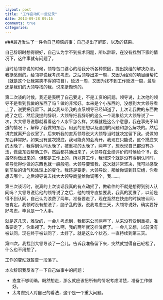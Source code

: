 ```yaml
---
layout: post
title: "工作变动和一些记录"
date: 2013-09-28 09:16
comments: true
categories: 
---
```


###最近发生了一件令自己烦恼的事：自己提出了辞职，以及的结果。

自己辞职时想得很好，自己认为学不到技术问题，所以辞职，在没有找到下家的情况下，这件事就有问题了。

当时给领导说的时候，领导苦口婆心的给我分析各种原因，提出换组的解决办法，我挺感谢的。给领导说我考虑考虑，之后领导出差一周，又因为给别的项目组帮忙（就是这个让我哭笑不得的项目），延迟一周，又因为找不到工作延迟一周，最后还是我们的大领导找的我，说来挺惭愧的。

第二次谈的时候，我还是表明了自己要走，不是工资的问题。领导说，上次他的领导不是看到我做的东西了吗？做的非常好。本来是个小东西的，没想到大大领导看上了，说要把我留下。其实我从带我的直系领导已经知道了，上次让我做的东西做成了之后，然后我提的辞职，大领导把我辞职的这么一个现象给大大领导说了一次，大大领导说那就看看这个人水平怎么样，大概就是这么个意思，我在事先不知道的情况下，解释了我做的东西，用到的思想以及遇到的问题和怎么解决的。然后讲完就离开会议室了。后来听我的直系领导说大大领导当时就决定留下我。说做的东西非常好。如果没有这次摸底，我可能真的会离开，我现在只能说，这个摸底来的太晚了，我得到认同太晚了，被重视的太晚了，两年了，想表现自己都没有办法，做些东西帮助工作，然后都共通出来了，大领导在业绩评价的时候给个`B，说虽然你做出来的，但都是工作上的，所以算工作，我想这个就是没有得到认同时，领导觉得你做的东西也就一般般吧。大领导要留我，这次就非常坚决，我可以感受到前后的语气和处理上的变化。我还是要走，大领导说，那给你调到其它组，你看想去哪个。之后领导说去找大大领导商量给你调哪个，我……。

<!-- more -->
第三次谈话时，说真的上次谈话我真的有点动摇了，做软件的不就是想得到别人认同吗？大领导说给他的领导说了之后，他的领导直接要我，我真的犹豫了，以前是得不到认同，自己认为浪费了两年，准备要走了，现在竟然在快走的时候被认同、被肯定，我顿时没有想法了，脑子乱的很，说我考虑三天，大领导说好，确实要好好考虑，毕竟是一个大事。


就是这几天，难受的，一会儿考虑到，我都来公司两年了，从来没有受到重视，准备要走了，你重视了。为什么啊，我的两年就这样浪费了。一会儿又想，以前没有被认同，现在终于被认同了，太好了。就是这么个状态，一直持续到第三天。


第四次，我找到大领导谈了一会儿，告诉我准备留下来，突然就觉得自己轻松了。什么也不用想了。


工作的变动就暂告一段落了。


本次辞职我反省了一下自己做事中的问题：

* 态度不够明确，既然想走，那么就应该把所有的情况考虑清楚，准备工作做好。
* 太考虑别人对自己的看法，这个是一个重大问题。
